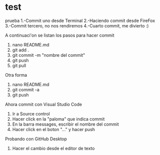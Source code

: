# test
prueba
1.-Commit uno desde Terminal
2.-Haciendo commit desde FireFox
3.-Commit tercero, no nos rendiremos
4.-Cuarto commit, me divierto :)

A continuaci\'on se listan los pasos para hacer commit
 1. nano README.md
 2. git add .
 3. git commit -m "nombre del commit"
 4. git push
 5. git pull

Otra forma
 1. nano README.md
 2. git commit -a 
 3. git push
  
Ahora commit con Visual Studio Code 
1. Ir a Source control
2. Hacer click en la "paloma" que indica commit
3. En la barra messages, escribir el nombre del commit
4. Hacer click en el boton "..." y hacer push

Probando con GitHub Desktop
1. Hacer el cambio desde el editor de texto

